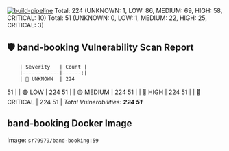 [![build-pipeline](https://github.com/srikanth-girimaiahgari/DevOps/actions/workflows/build-pipeline.yml/badge.svg)](https://github.com/srikanth-girimaiahgari/DevOps/actions/workflows/build-pipeline.yml)
Total: 224 (UNKNOWN: 1, LOW: 86, MEDIUM: 69, HIGH: 58, CRITICAL: 10)
Total: 51 (UNKNOWN: 0, LOW: 1, MEDIUM: 22, HIGH: 25, CRITICAL: 3)
## 🛡️ band-booking Vulnerability Scan Report
        | Severity   | Count |
        |------------|------:|
        | 🔵 UNKNOWN  | 224
51 |
        | 🟢 LOW      | 224
51 |
        | 🟡 MEDIUM   | 224
51 |
        | 🔴 HIGH     | 224
51 |
        | 🚨 CRITICAL | 224
51 |
        _Total Vulnerabilities: **224
51**_
  
## band-booking Docker Image
Image: `sr79979/band-booking:59`
